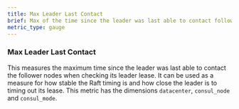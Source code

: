 ```yaml
---
title: Max Leader Last Contact
brief: Max of the time since the leader was last able to contact follower nodes
metric_type: gauge
---
```

### Max Leader Last Contact
This measures the maximum time since the leader was last able to contact the follower nodes when checking its leader lease. It can be used as a measure for how stable the Raft timing is and how close the leader is to timing out its lease. This metric has the dimensions `datacenter`, `consul_node` and `consul_mode`.
